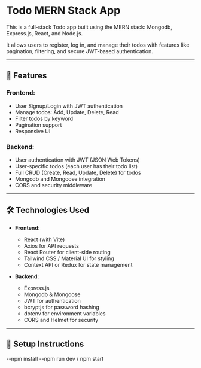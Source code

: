# Todo MERN Stack App

This is a full-stack Todo app built using the MERN stack: Mongodb, Express.js, React, and Node.js.

It allows users to register, log in, and manage their todos with features like pagination, filtering, and secure JWT-based authentication.

---

## 🚀 Features

### Frontend:
- User Signup/Login with JWT authentication
- Manage todos: Add, Update, Delete, Read
- Filter todos by keyword
- Pagination support
- Responsive UI

### Backend:
- User authentication with JWT (JSON Web Tokens)
- User-specific todos (each user has their todo list)
- Full CRUD (Create, Read, Update, Delete) for todos
- Mongodb and Mongoose integration
- CORS and security middleware

---

## 🛠 Technologies Used

- **Frontend**: 
  - React (with Vite)
  - Axios for API requests
  - React Router for client-side routing
  - Tailwind CSS / Material UI for styling
  - Context API or Redux for state management
  
- **Backend**:
  - Express.js
  - Mongodb & Mongoose
  - JWT for authentication
  - bcryptjs for password hashing
  - dotenv for environment variables
  - CORS and Helmet for security

---

## 🔧 Setup Instructions

--npm install 
--npm run dev / npm start
